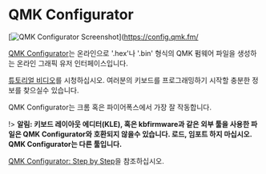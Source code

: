 # QMK Configurator

[![QMK Configurator Screenshot](https://i.imgur.com/anw9cOL.png)](https://config.qmk.fm/

[QMK Configurator](https://config.qmk.fm)는 온라인으로 '.hex'나 '.bin' 형식의 QMK 펌웨어 파일을 생성하는 온라인 그래픽 유저 인터페이스입니다.

[튜토리얼 비디오](https://www.youtube.com/watch?v=-imgglzDMdY)를 시청하십시오. 여러분의 키보드를 프로그래밍하기 시작할 충분한 정보를 찾으실수 있습니다.

QMK Configurator는 크롬 혹은 파이어폭스에서 가장 잘 작동합니다.

!> **알림: 키보드 레이아웃 에디터(KLE), 혹은 kbfirmware과 같은 외부 툴을 사용한 파일은 QMK Configurator와 호환되지 않을수 있습니다. 로드, 임포트 하지 마십시오. QMK Configurator는 다른 툴입니다.**

[QMK Configurator: Step by Step](configurator_step_by_step.md)을 참조하십시오.
